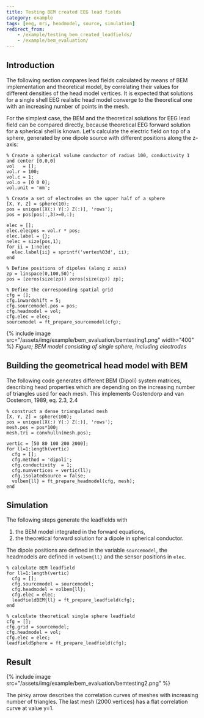 ```yaml
---
title: Testing BEM created EEG lead fields
category: example
tags: [eeg, mri, headmodel, source, simulation]
redirect_from:
    - /example/testing_bem_created_leadfields/
    - /example/bem_evaluation/
---
```


## Introduction

The following section compares lead fields calculated by means of BEM implementation and theoretical model, by correlating their values for different densities of the head model vertices. It is expected that solutions for a single shell EEG realistic head model converge to the theoretical one with an increasing number of points in the mesh.

For the simplest case, the BEM and the theoretical solutions for EEG lead field can be compared directly, because theoretical EEG forward solution for a spherical shell is known. Let's calculate the electric field on top of a sphere, generated by one dipole source with different positions along the z-axis:

    % Create a spherical volume conductor of radius 100, conductivity 1 and center [0,0,0]
    vol   = [];
    vol.r = 100;
    vol.c = 1;
    vol.o = [0 0 0];
    vol.unit = 'mm';

    % Create a set of electrodes on the upper half of a sphere
    [X, Y, Z] = sphere(10);
    pos = unique([X(:) Y(:) Z(:)], 'rows');
    pos = pos(pos(:,3)>=0,:);

    elec = [];
    elec.elecpos = vol.r * pos;
    elec.label = {};
    nelec = size(pos,1);
    for ii = 1:nelec
      elec.label{ii} = sprintf('vertex%03d', ii);
    end

    % Define positions of dipoles (along z axis)
    zp = linspace(0,100,50)';
    pos = [zeros(size(zp)) zeros(size(zp)) zp];

    % Define the corresponding spatial grid
    cfg = [];
    cfg.inwardshift = 5;
    cfg.sourcemodel.pos = pos;
    cfg.headmodel = vol;
    cfg.elec = elec;
    sourcemodel = ft_prepare_sourcemodel(cfg);

{% include image src="/assets/img/example/bem_evaluation/bemtesting1.png" width="400" %}
_Figure; BEM model consisting of single sphere, including electrodes_

## Building the geometrical head model with BEM

The following code generates different BEM (Dipoli) system matrices, describing head properties which are depending on the increasing number of triangles used for each mesh. This implements Oostendorp and van Oosterom, 1989, eq. 2.3, 2.4

    % construct a dense triangulated mesh
    [X, Y, Z] = sphere(100);
    pos = unique([X(:) Y(:) Z(:)], 'rows');
    mesh.pos = pos*100;
    mesh.tri = convhulln(mesh.pos);

    vertic = [50 80 100 200 2000];
    for ll=1:length(vertic)
      cfg = [];
      cfg.method = 'dipoli';
      cfg.conductivity  = 1;
      cfg.numvertices = vertic(ll);
      cfg.isolatedsource = false;
      volbem{ll} = ft_prepare_headmodel(cfg, mesh);
    end

## Simulation

The following steps generate the leadfields with

1. the BEM model integrated in the forward equations,
2. the theoretical forward solution for a dipole in spherical conductor.

The dipole positions are defined in the variable `sourcemodel`, the headmodels are defined in `volbem{ll}` and the sensor positions in `elec`.

    % calculate BEM leadfield
    for ll=1:length(vertic)
      cfg = [];
      cfg.sourcemodel = sourcemodel;
      cfg.headmodel = volbem{ll};
      cfg.elec = elec;
      leadfieldBEM{ll} = ft_prepare_leadfield(cfg);
    end

    % calculate theoretical single sphere leadfield
    cfg = [];
    cfg.grid = sourcemodel;
    cfg.headmodel = vol;
    cfg.elec = elec;
    leadfieldSphere = ft_prepare_leadfield(cfg);

## Result

{% include image src="/assets/img/example/bem_evaluation/bemtesting2.png" %}

The pinky arrow describes the correlation curves of meshes with increasing number of triangles. The last mesh (2000 vertices) has a flat correlation curve at value y=1.
